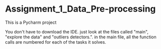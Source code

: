 # Assignment_1_Data_Pre-processing

This is a Pycharm project 

You don't have to download the IDE.
just look at the files called "main", "explore the data" and "outliers detectors.".
in the main file, all the function calls are numbered for each of the tasks it solves.
